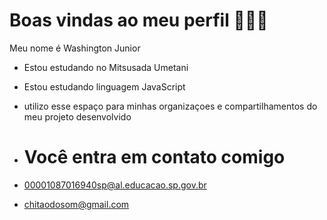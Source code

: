 # Boas vindas ao meu perfil 😮‍💨🫶

Meu nome é Washington Junior

- Estou estudando no Mitsusada Umetani
-  Estou estudando linguagem JavaScript
-  utilizo esse espaço para minhas organizaçoes e compartilhamentos do meu projeto desenvolvido

-  # Você entra em contato comigo

-  00001087016940sp@al.educacao.sp.gov.br
-  chitaodosom@gmail.com 
